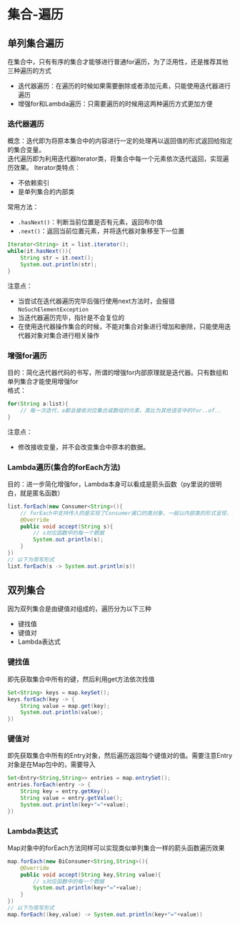 # 集合-遍历

## 单列集合遍历
在集合中，只有有序的集合才能够进行普通for遍历，为了泛用性，还是推荐其他三种遍历的方式
- 迭代器遍历：在遍历的时候如果需要删除或者添加元素，只能使用迭代器进行遍历
- 增强for和Lambda遍历：只需要遍历的时候用这两种遍历方式更加方便

### 迭代器遍历
概念：迭代即为将原本集合中的内容进行一定的处理再以返回值的形式返回给指定的集合变量。  
迭代遍历即为利用迭代器Iterator类，将集合中每一个元素依次迭代返回，实现遍历效果。 
Iterator类特点：
- 不依赖索引
- 是单列集合的内部类

常用方法：
- `.hasNext()`：判断当前位置是否有元素，返回布尔值
- `.next()`：返回当前位置元素，并将迭代器对象移至下一位置
```java
Iterator<String> it = list.iterator();
while(it.hasNext()){
    String str = it.next();
    System.out.println(str);
}
```
注意点：
- 当尝试在迭代器遍历完毕后强行使用next方法时，会报错`NoSuchElementException`
- 当迭代器遍历完毕，指针是不会复位的
- 在使用迭代器操作集合的时候，不能对集合对象进行增加和删除，只能使用迭代器对象对集合进行相关操作

### 增强for遍历
目的：简化迭代器代码的书写，所谓的增强for内部原理就是迭代器。只有数组和单列集合才能使用增强for  
格式：
```java
for(String a:list){
    // 每一次迭代，a都会接收对应集合或数组的元素，类比为其他语言中的for..of..
}
```
注意点：
- 修改接收变量，并不会改变集合中原本的数据。

### Lambda遍历(集合的forEach方法)
目的：进一步简化增强for，Lambda本身可以看成是箭头函数（py里说的很明白，就是匿名函数）
```java
list.forEach(new Consumer<String>(){
    // forEach中支持传入的是实现了Consumer接口的类对象，一般以内部类的形式呈现，并由此定义其中的方法accept，因为函数式接口只有一种方法，可以简写为箭头函数
    @Override
    public void accept(String s){
        // s对应函数中的每一个数据
        System.out.println(s);
    }
})
// 以下为简写形式
list.forEach(s -> System.out.println(s))
```

## 双列集合
因为双列集合是由键值对组成的，遍历分为以下三种
- 键找值
- 键值对
- Lambda表达式

### 键找值
即先获取集合中所有的键，然后利用get方法依次找值
```java
Set<String> keys = map.keySet();
keys.forEach(key -> {
    String value = map.get(key);
    System.out.println(value);
})
```

### 键值对
即先获取集合中所有的Entry对象，然后遍历返回每个键值对的值。需要注意Entry对象是在Map包中的，需要导入
```java
Set<Entry<String,String>> entries = map.entrySet();
entries.forEach(entry -> {
    String key = entry.getKey();
    String value = entry.getValue();
    System.out.println(key+"="+value);
})
```

### Lambda表达式
Map对象中的forEach方法同样可以实现类似单列集合一样的箭头函数遍历效果
```java
map.forEach(new BiConsumer<String,String>(){
    @Override
    public void accept(String key,String value){
        // s对应函数中的每一个数据
        System.out.println(key+"="+value);
    }
})
// 以下为简写形式
map.forEach((key,value) -> System.out.println(key+"="+value))
```